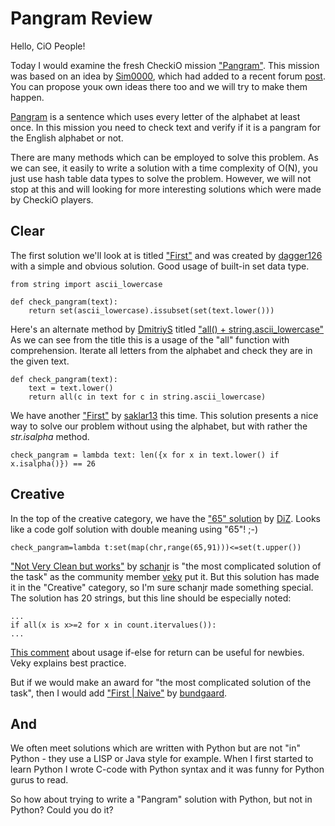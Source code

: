 Pangram Review
==============

Hello, CiO People!

Today I would examine the fresh CheckiO mission ["Pangram"](http://www.checkio.org/mission/pangram/share/6d2c66db9c7d72144d48c01ae323e868/).
This mission was based on an idea by [Sim0000](http://www.checkio.org/user/Sim0000/),
which had added to a recent forum [post](http://www.checkio.org/forum/post/2977/mission-ideas/#comment-23718).
You can propose youк own ideas there too and we will try to make them happen.

[Pangram](https://en.wikipedia.org/wiki/Pangram) is a sentence which uses every letter of the alphabet at least once.
In this mission you need to check text and verify if it is a pangram for the English alphabet or not.

There are many methods which can be employed to solve this problem. 
As we can see, it easily to write a solution with a time complexity of O(N), 
you just use hash table data types to solve the problem. 
However, we will not stop at this and will looking for more interesting solutions which were made by CheckiO players.

## Clear

The first solution we'll look at is titled ["First"](http://www.checkio.org/mission/pangram/publications/dagger126/python-3/first/share/2a462ede1eda10f6c3077357ec642a92/)
and was created by [dagger126](http://www.checkio.org/user/dagger126/) with a simple and obvious solution. 
Good usage of built-in set data type.
 

    from string import ascii_lowercase​
    ​
    def check_pangram(text):
        return set(ascii_lowercase).issubset(set(text.lower()))


Here's an alternate method by [DmitriyS](http://www.checkio.org/user/DmitriyS/) titled 
["all() + string.ascii_lowercase"](http://www.checkio.org/mission/pangram/publications/DmitriyS/python-27/first/share/23bc0848d1244cf8fc056d46cf3a7a84/)
As we can see from the title this is a usage of the "all" function with comprehension. 
Iterate all letters from the alphabet and check they are in the given text.

```
def check_pangram(text):
    text = text.lower()
    return all(c in text for c in string.ascii_lowercase)
```

We have another ["First"](http://www.checkio.org/mission/pangram/publications/saklar13/python-3/first/share/79f383a0c08e1dac30dcf1ab8463d852/)
by [saklar13](http://www.checkio.org/user/saklar13/) this time. 
This solution presents a nice way to solve our problem without using the alphabet, 
but with rather the *str.isalpha* method.

```
check_pangram = lambda text: len({x for x in text.lower() if x.isalpha()}) == 26
```

## Creative

In the top of the creative category, we have the ["65" solution](http://www.checkio.org/mission/pangram/publications/DiZ/python-3/65/share/fab58c78c42b3e1d93e6e3b58a1dc1f4/)
by [DiZ](http://www.checkio.org/user/DiZ/). Looks like a code golf solution with double meaning using "65"! ;-)

```
check_pangram=lambda t:set(map(chr,range(65,91)))<=set(t.upper())
```

["Not Very Clean but works"](http://www.checkio.org/mission/pangram/publications/schanjr/python-27/not-very-clean-but-works/share/de57ea9d78879a7358b8dc5ef516402a/)
by [schanjr](http://www.checkio.org/user/schanjr/) is "the most complicated solution of the task" as the community member
[veky](http://www.checkio.org/user/veky/) put it. 
But this solution has made it in the "Creative" category, 
so I'm sure schanjr made something special. 
The solution has 20 strings, but this line should be especially noted:

```
...
if all(x is x>=2 for x in count.itervalues()):
...
```

[This comment](http://www.checkio.org/mission/pangram/publications/schanjr/python-27/not-very-clean-but-works/share/de57ea9d78879a7358b8dc5ef516402a/#comment-24174)
about usage if-else for return can be useful for newbies. Veky explains best practice.

But if we would make an award for "the most complicated solution of the task", then I would add 
["First | Naive"](http://www.checkio.org/mission/pangram/publications/bundgaard/python-3/first-naive/share/6b77e9e39c53e380163d0d101e1d1d47/)
by [bundgaard](http://www.checkio.org/user/bundgaard/).

## And

We often meet solutions which are written with Python but are not "in" Python - 
they use a LISP or Java style for example. 
When I first started to learn Python I wrote C-code with Python syntax and it was funny for Python gurus to read.

So how about trying to write a "Pangram" solution with Python, but not in Python? Could you do it?
